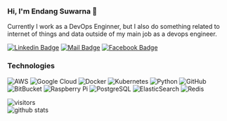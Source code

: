 ### Hi, I'm Endang Suwarna 👋

Currently I work as a DevOps Enginner, but I also do something related to internet of things and data outside of my main job as a devops engineer.

[![Linkedin Badge](https://img.shields.io/badge/-edsuwarna-blue?style=flat-square&logo=Linkedin&logoColor=white&link=https://www.linkedin.com/in/edsuwarna/)](https://www.linkedin.com/in/edsuwarna/)
[![Mail Badge](https://img.shields.io/badge/-es@edsuwarna.xyz-c14438?style=flat-square&logo=Gmail&logoColor=white&link=mailto:es@edsuwarna.xyz)](mailto:es@edsuwarna.xyz)
[![Facebook Badge](https://img.shields.io/badge/edsuwarna-1877F2?style=flat-square&logo=facebook&logoColor=white&link=https://facebook.com/edsuwarna/)](https://instagram.com/kanna6501)

### Technologies
![AWS](https://img.shields.io/badge/-AWS-232F3E?style=flat-square&logo=amazon-aws)
![Google Cloud](https://img.shields.io/badge/Google%20Cloud-4285F4?style=flat-square&logo=google-cloud)
![Docker](https://img.shields.io/badge/-Docker-2CA5E0?style=flat-square&logo=Docker)
![Kubernetes](https://img.shields.io/badge/-Kubernetes-326ce5?style=flat-square&logo=Kubernetes)
![Python](https://img.shields.io/badge/-Python-black?style=flat-square&logo=Python)
![GitHub](https://img.shields.io/badge/-GitHub-181717?style=flat-square&logo=github)
![BitBucket](https://img.shields.io/badge/-BitBucket-darkblue?style=flat-square&logo=bitbucket)
![Raspberry Pi](https://img.shields.io/badge/-Raspberry%20Pi-C51A4A?style=flat-square&logo=Raspberry-Pi)
![PostgreSQL](https://img.shields.io/badge/-PostgreSQL-336791?style=flat-square&logo=postgresql)
![ElasticSearch](https://img.shields.io/badge/-ElasticSearch-005571?style=flat-square&logo=elasticsearch)
![Redis](https://img.shields.io/badge/-Redis-%23DD0031?style=flat-square&logo=Redis&logoColor=white)

![visitors](https://visitor-badge.glitch.me/badge?page_id=gungunfebrianza) \
![github stats](https://github-readme-stats.vercel.app/api?username=edsuwarna&show_icons=true)

